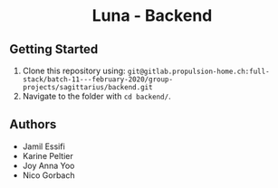<div align='center'>
<h1>Luna - Backend</h1>
</div>

## Getting Started

1) Clone this repository using:
`git@gitlab.propulsion-home.ch:full-stack/batch-11---february-2020/group-projects/sagittarius/backend.git` 
2) Navigate to the folder with `cd backend/`.

## Authors

- Jamil Essifi
- Karine Peltier
- Joy Anna Yoo
- Nico Gorbach